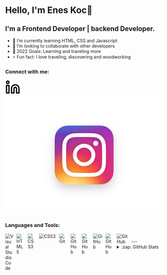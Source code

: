 # Hello, I'm Enes Koc:wave:
##  I'm a Frontend Developer | backend Developer.
- :seedling: I’m currently learning HTML, CSS and Javascript 
- :dancers: I’m looking to collaborate with other developers
- :goal_net: 2022 Goals: Learning and traveling more
- :zap: Fun fact: I love traveling, discovering and woodworking
### Connect with me:
[![website](./img/linkedin-light.svg)](https://www.linkedin.com/in/enes-koc-819b51196/)
[![website](./img/14581.jpg)](https://www.instagram.com/enesskocc/)
### Languages and Tools:
<img align="left" alt="Visual Studio Code" width="26px" src="https://cdn.jsdelivr.net/gh/devicons/devicon/icons/vscode/vscode-original.svg" style="padding-right:10px;" />
<img align="left" alt="HTML5" width="26px" src="https://cdn.jsdelivr.net/gh/devicons/devicon/icons/html5/html5-original.svg" style="padding-right:10px;" />
<img align="left" alt="CSS3" width="26px" src="https://cdn.jsdelivr.net/gh/devicons/devicon/icons/css3/css3-original.svg" style="padding-right:10px;" />
<img align="left" alt="CSS3" width="55px" src="https://cdn.worldvectorlogo.com/logos/sqlite.svg" style="padding-right:10px;" />
<img align="left" alt="Git" width="26px" src="https://cdn.jsdelivr.net/gh/devicons/devicon/icons/git/git-original.svg" style="padding-right:10px;" />
<img align="left" alt="GitHub" width="26px" src="https://user-images.githubusercontent.com/3369400/139448065-39a229ba-4b06-434b-bc67-616e2ed80c8f.png" style="padding-right:10px;" />
<img align="left" alt="GitHub" width="26px" src="https://cdn.worldvectorlogo.com/logos/python-5.svg" style="padding-right:10px;" />
<img align="left" alt="GitHub" width="30px" src="https://cdn.worldvectorlogo.com/logos/linux-tux-2.svg" style="padding-right:10px;" />
<img align="left" alt="GitHub" width="26px" src="https://cdn.worldvectorlogo.com/logos/jira-3.svg" style="padding-right:10px;" />
<img align="left" alt="GitHub" width="36px" src="https://cdn.worldvectorlogo.com/logos/agile-software.svg" style="padding-right:10px;" />
<br>
---
<details>
  <summary>:zap: GitHub Stats</summary>
  <img align="left" alt="codeSTACKr's GitHub Stats" src="https://github-readme-stats.vercel.app/api?username=enesskocc&show_icons=true&hide_border=false&title_color=ff652f&icon_color=FFE400&bg_color=09131B&text_color=ffffff&border_color=0c1a25" />
</details>
